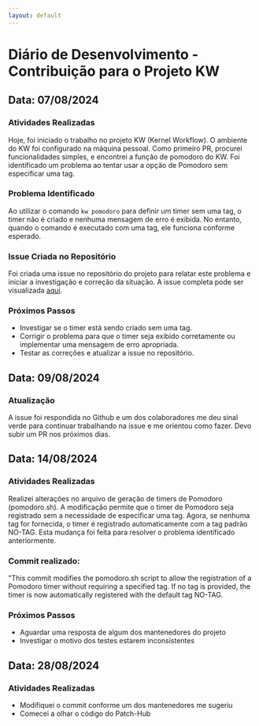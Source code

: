 ```yaml
---
layout: default
---
```


# Diário de Desenvolvimento - Contribuição para o Projeto KW

## Data: 07/08/2024

### Atividades Realizadas

Hoje, foi iniciado o trabalho no projeto KW (Kernel Workflow).
O ambiente do KW foi configurado na máquina pessoal. 
Como primeiro PR, procurei funcionalidades simples, e encontrei a função de pomodoro do KW.
Foi identificado um problema ao tentar usar a opção de Pomodoro sem especificar uma tag.

### Problema Identificado

Ao utilizar o comando `kw pomodoro` para definir um timer sem uma tag, o timer não é criado e nenhuma mensagem de erro é exibida. No entanto, quando o comando é executado com uma tag, ele funciona conforme esperado.


### Issue Criada no Repositório

Foi criada uma issue no repositório do projeto para relatar este problema e iniciar a investigação e correção da situação. A issue completa pode ser visualizada [aqui](https://github.com/kworkflow/kworkflow/issues/1156).

### Próximos Passos

- Investigar se o timer está sendo criado sem uma tag.
- Corrigir o problema para que o timer seja exibido corretamente ou implementar uma mensagem de erro apropriada.
- Testar as correções e atualizar a issue no repositório.

## Data: 09/08/2024

### Atualização

A issue foi respondida no Github e um dos colaboradores me deu sinal verde para continuar trabalhando na issue e me orientou como fazer. Devo subir um PR nos próximos dias.

## Data: 14/08/2024
### Atividades Realizadas
Realizei alterações no arquivo de geração de timers de Pomodoro (pomodoro.sh). A modificação permite que o timer de Pomodoro seja registrado sem a necessidade de especificar uma tag. Agora, se nenhuma tag for fornecida, o timer é registrado automaticamente com a tag padrão NO-TAG. Esta mudança foi feita para resolver o problema identificado anteriormente.

### Commit realizado:

"This commit modifies the pomodoro.sh script to allow the registration of a Pomodoro timer without requiring a specified tag. If no tag is provided, the timer is now automatically registered with the default tag NO-TAG.

### Próximos Passos
- Aguardar uma resposta de algum dos mantenedores do projeto
- Investigar o motivo dos testes estarem inconsistentes

## Data: 28/08/2024
### Atividades Realizadas

- Modifiquei o commit conforme um dos mantenedores me sugeriu
- Comecei a olhar o código do Patch-Hub